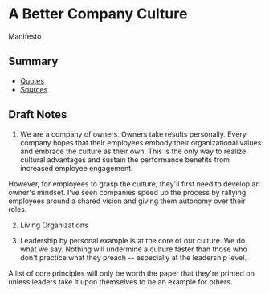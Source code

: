 # A Better Company Culture
Manifesto

## Summary

* [Quotes](QUOTES.md)
* [Sources](SOURCES.md)

## Draft Notes

1. We are a company of owners. Owners take results personally.
Every company hopes that their employees embody their organizational values and embrace the culture as their own. This is the only way to realize cultural advantages and sustain the performance benefits from increased employee engagement. 

However, for employees to grasp the culture, they'll first need to develop an owner's mindset. I've seen companies speed up the process by rallying employees around a shared vision and giving them autonomy over their roles.

2. Living Organizations

3. Leadership by personal example is at the core of our culture. We do what we say.
Nothing will undermine a culture faster than those who don't practice what they preach -- especially at the leadership level. 

A list of core principles will only be worth the paper that they're printed on unless leaders take it upon themselves to be an example for others.
